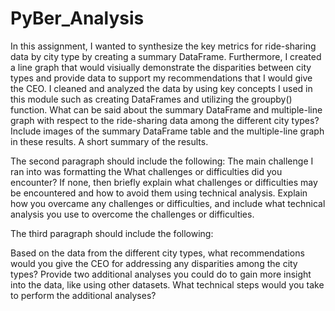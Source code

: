 # PyBer_Analysis
  In this assignment, I wanted to synthesize the key metrics for ride-sharing data by city type by creating a summary DataFrame. Furthermore, I created a line graph that would visiually demonstrate the disparities between city types and provide data to support my recommendations that I would give the CEO. I cleaned and analyzed the data by using key concepts I used in this module such as creating DataFrames and utilizing the groupby() function. 
What can be said about the summary DataFrame and multiple-line graph with respect to the ride-sharing data among the different city types? Include images of the summary DataFrame table and the multiple-line graph in these results.
A short summary of the results.


The second paragraph should include the following:
  The main challenge I ran into was formatting the 
What challenges or difficulties did you encounter? If none, then briefly explain what challenges or difficulties may be encountered and how to avoid them using technical analysis.
Explain how you overcame any challenges or difficulties, and include what technical analysis you use to overcome the challenges or difficulties.

The third paragraph should include the following:

Based on the data from the different city types, what recommendations would you give the CEO for addressing any disparities among the city types?
Provide two additional analyses you could do to gain more insight into the data, like using other datasets.
What technical steps would you take to perform the additional analyses?
